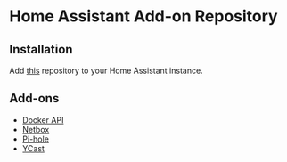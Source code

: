 # Home Assistant Add-on Repository

## Installation

Add [this](https://github.com/casperklein/homeassistant-addons) repository to your Home Assistant instance.

## Add-ons

- [Docker API](https://github.com/casperklein/homeassistant-addons/tree/master/docker-api)
- [Netbox](https://github.com/casperklein/homeassistant-addons/tree/master/netbox)
- [Pi-hole](https://github.com/casperklein/homeassistant-addons/tree/master/pi-hole)
- [YCast](https://github.com/casperklein/homeassistant-addons/tree/master/ycast)
